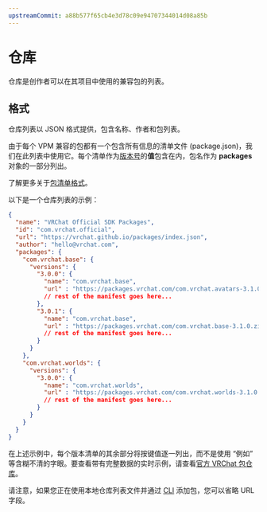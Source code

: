 ```yaml
---
upstreamCommit: a88b577f65cb4e3d78c09e94707344014d08a85b
---
```


# 仓库

仓库是创作者可以在其项目中使用的兼容包的列表。

## 格式
仓库列表以 JSON 格式提供，包含名称、作者和包列表。

由于每个 VPM 兼容的包都有一个包含所有信息的清单文件 (package.json)，我们在此列表中使用它。每个清单作为[版本号](https://semver.org/)的**值**包含在内，包名作为 **packages** 对象的一部分列出。

了解更多关于[包清单格式](/vcc.docs.vrchat.com/vpm/packages#vpm-manifest-additions)。

以下是一个仓库列表的示例：

```json
{
  "name": "VRChat Official SDK Packages",
  "id": "com.vrchat.official",
  "url": "https://vrchat.github.io/packages/index.json",
  "author": "hello@vrchat.com",
  "packages": {
    "com.vrchat.base": {
      "versions": {
        "3.0.0": {
          "name": "com.vrchat.base",
          "url" : "https://packages.vrchat.com/com.vrchat.avatars-3.1.0.zip",
          // rest of the manifest goes here...
        },
        "3.0.1": {
          "name": "com.vrchat.base",
          "url" : "https://packages.vrchat.com/com.vrchat.base-3.1.0.zip",
          // rest of the manifest goes here...
        }
      }
    },
    "com.vrchat.worlds": {
      "versions": {
        "3.0.0": {
          "name": "com.vrchat.worlds",
          "url" : "https://packages.vrchat.com/com.vrchat.worlds-3.1.0.zip",
          // rest of the manifest goes here...
        }
      }
    }
  }
}
```
在上述示例中，每个版本清单的其余部分将按键值逐一列出，而不是使用 “例如” 等含糊不清的字眼。要查看带有完整数据的实时示例，请查看[官方 VRChat 包仓库](https://packages.vrchat.com/official)。

请注意，如果您正在使用本地仓库列表文件并通过 [CLI](/vcc.docs.vrchat.com/vpm/cli) 添加包，您可以省略 URL 字段。